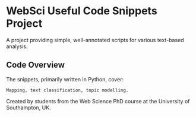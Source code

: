 # WebSci Useful Code Snippets Project
A project providing simple, well-annotated scripts for various text-based analysis.

## Code Overview
The snippets, primarily written in Python, cover:
~~~
Mapping, text classification, topic modelling.
~~~

Created by students from the Web Science PhD course at the University of Southampton, UK.
